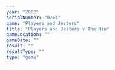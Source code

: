 ```yaml
---
year: "2002"
serialNumber: "0264" 
game: "Players and Jesters"
title: "Players and Jesters v The Min"
gameLocation: ""
gameDate: ""
result: ""
resultType: ""
type: "game"
---
```

